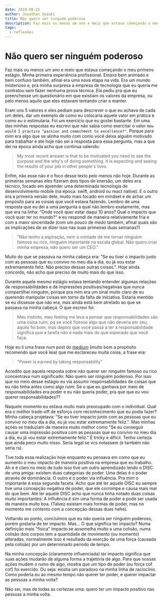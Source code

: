 ```yaml
---
date: 2019-08-25
author: Jonathan Suzuki
title: Não quero ser ninguém poderoso
description: Faz mais ou menos um ano e meio que estava começando o meu primeiro estágio. Minha primeira experiência profissional...
tags:
  - reflexões
---
```


# Não quero ser ninguém poderoso

Faz mais ou menos um ano e meio que estava começando o meu primeiro estágio. Minha primeira experiência profissional. Estava bem animado e bem confuso também, afinal era uma nova etapa na vida. Era um mundo misterioso e, pra minha surpresa a empresa de tecnologia que eu queria me contratou sem fazer nenhuma prova técnica. Ela pediu pra que eu preenchesse um questionário em que existiam os valores da empresa, ou pelo menos aquilo que eles estavam tentando criar e manter.

Eram uns 5 valores e eles pediam para descrever o que eu achava de cada um deles, dar um exemplo de como eu colocaria aquele valor em prática e como eu o estimularia. Foi um exercício que eu gostei bastante. Em uma das minhas respostas eu escrevi que não sabia como exercitar o valor `How would I practice "passion and commitment to excellence?"`. Porque para mim era algo que se alinha muito com como você deixa alguém motivado para trabalhar e até hoje não sei a resposta para essa pergunta, mas a que dei na época ainda acho que continua valendo:

> My most recent answer is that to be motivated you need to see the purpose and the why's of doing something. It is expecting and seeing the results of your job in other people's lives.

Enfim, não esse não é o foco desse texto pelo menos não hoje. Durante as primeiras semanas eles fizeram dois tipos de imersão, um deles era técnico, focado em aprender uma determinada tecnologia de desenvolvimento mobile (na época: swift, android ou react native). E o outro era a primeira versão dele, muito mais focado em mindset e de achar um propósito para as coisas que você estava fazendo. Lembro de uma resposta que eu dei a uma pergunta a qual não lembro exatamente, mas que era na linha: "Onde você quer estar daqui 10 anos? Qual o impacto que você quer ter no mundo?" e eu respondi de maneira relativamente fria e com a maior sinceridade (com um pouco de medo também, afinal quais são as implicações de se dizer isso nas suas primeiras duas semanas?)

> "Não tenho a aspiração, nem a vontade de me tornar ninguém famoso ou rico, ninguém importante na escala global. Não quero criar minha empresa, não quero ser um CEO."

Muito do que se passava na minha cabeça era: "Se eu tiver o impacto junto com as pessoas que eu convivo no meu dia a dia, eu já vou estar extremamente feliz. Não preciso dessas outras coisas.". Hoje ainda concordo, não acho que preciso de muito mais do que isso.

Durante aquele mesmo estágio estava tentando entender algumas relações de responsabilidades e de impressões positivas/negativas que nunca compartilhei ninguém, porque pra mim era um sinal muito claro de eu querendo manipular coisas em torno da falta de iniciativa. Estaria mentido se eu dissesse que não era, mas ainda está bem atrelado ao que se passava na minha cabeça. O que escrevi foi:

> Meu instinto, meu feeling me leva a pensar que responsabilidades são uma coisa ruim, pq se você fizesse algo que não deveria ser seu, aquilo foi bom, mas depois que você passa a ter a responsabilidade significa que a tarefa não é nada mais do que esperado que você faça.

Hoje eu li uma frase num post do [medium](https://medium.com/the-caring-network-company/how-we-lead-bea339e597f3) (muito bom a propósito recomendo que você leia) que me esclareceu muita coisa, a frase era:

> "Power is earned by taking responsability"

Acredito que aquela resposta sobre não querer ser ninguém famoso ou rico concentrava num significado: Não quero ser ninguém poderoso. Por isso que no meio desse estágio eu via assumir responsabilidades de coisas que eu não tinha antes como algo ruim: Se o que eu ganhava por meio de responsabilidades era poder e eu não queria poder, pra que que eu vou querer responsabilidades??

Naquele momento eu estava muito mais preocupado com o individual. Qual era o melhor trade-off de esforço com reconhecimento que eu podia fazer? Minha cabeça projetava: "Se eu tiver impacto junto com as pessoas que eu convivo no meu dia a dia, eu já vou estar extremamente feliz.". Mas minhas ações se traduziam de maneira muito melhor como "Se eu conseguir causar uma impressão positiva com as pessoas que eu convivo no meu dia a dia, eu já vou estar extremamente feliz." É tricky e difícil. Tenho certeza que ainda peco muito nisso. Seria legal se vcs notassem (e também não seria rs).

Tive toda essa realização hoje enquanto eu pensava em como que eu aumento o meu impacto de maneira positiva na empresa que eu trabalho. Ah e é claro no meio de tudo isso tive um outro aprendizado lendo o DISC de uma amiga: existem duas categorias de poder. Uma delas é o poder através de dominância. O outro é o poder via influência. Pra mim o importante é essa segunda faceta. Acho que até ler aquele DISC eu sempre tive uma concepção negativa de poder, que ele corrompe e causa mais mal do que bem. Até ler aquele DISC acho que nunca tinha notado duas coisas muito importantes: A influência é sim uma forma de poder e pode ser usada de maneira muito boa. (Talvez existam mais formas de poder, mas no momento me contento com a concepção dessas duas hehe).

Voltando ao ponto, concluímos que eu não queria ser ninguém poderoso, porém gostaria de ter impacto. Mas... O que significa ter impacto? Numa definição mais "física" impacto se assemelha muito a uma colisão, numa colisão dois corpos tem a quantidade de movimento (ou momento) alteradas, normalmente isso é resultado da exerção de uma força (causada pela colisão) por um determinado período de tempo.

Na minha concepção (claramente influenciada) ter impacto significa que suas ações mudarão de alguma forma a trajetória de algo. Para que nossas ações mudem o rumo de algo, mostra que um tipo de poder (ou força cof cof) foi exercido. Ou seja: existia um paradoxo na minha linha de raciocínio. Como poderia eu ao mesmo tempo não querer ter poder, e querer impactar as pessoas a minha volta?

Não sei, mas de todas as certezas uma: quero ter um impacto positivo nas pessoas a minha volta.
